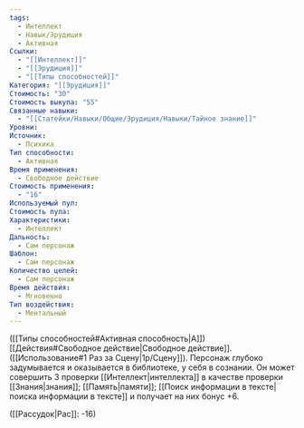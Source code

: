 ```yaml
---
tags:
  - Интеллект
  - Навык/Эрудиция
  - Активная
Ссылки:
  - "[[Интеллект]]"
  - "[[Эрудиция]]"
  - "[[Типы способностей]]"
Категория: "[[Эрудиция]]"
Стоимость: "30"
Стоимость выкупа: "55"
Связанные навыки:
  - "[[Статейки/Навыки/Общие/Эрудиция/Навыки/Тайное знание]]"
Уровни: 
Источник:
  - Психика
Тип способности:
  - Активная
Время применения:
  - Свободное действие
Стоимость применения:
  - "16"
Используемый пул: 
Стоимость пула: 
Характеристики:
  - Интеллект
Дальность:
  - Сам персонаж
Шаблон:
  - Сам персонаж
Количество целей:
  - Сам персонаж
Время действия:
  - Мгновенно
Тип воздействия:
  - Ментальный
---
```

([[Типы способностей#Активная способность|А]]) [[Действия#Свободное действие|Свободное действие]]. ([[Использование#1 Раз за Сцену|1р/Сцену]]). Персонаж глубоко задумывается и оказывается в библиотеке, у себя в сознании. Он может совершить 3 проверки [[Интеллект|интеллекта]] в качестве проверки [[Знания|знания]]; [[Память|памяти]]; [[Поиск информации в тексте|поиска информации в тексте]] и получает на них бонус +6. 

([[Рассудок|Рас]]: -16)